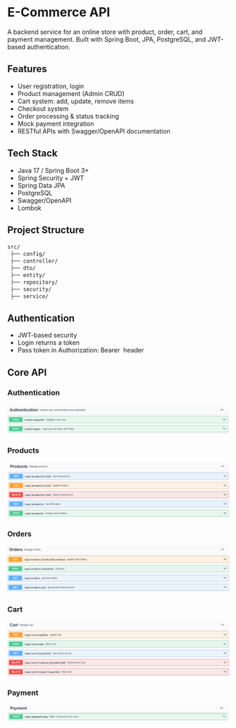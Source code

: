 # E-Commerce API
A backend service for an online store with product, order, cart, and payment management. Built with Spring Boot, JPA, PostgreSQL, and JWT-based authentication.


## Features
<ul>
  <li>User registration, login</li>
  <li>Product management (Admin CRUD)</li>
  <li>Cart system: add, update, remove items</li>
  <li>Checkout system</li>
  <li>Order processing & status tracking</li>
  <li>Mock payment integration</li>
  <li>RESTful APIs with Swagger/OpenAPI documentation</li>
</ul>


## Tech Stack
<ul>
  <li>Java 17 / Spring Boot 3+</li>
  <li>Spring Security + JWT</li>
  <li>Spring Data JPA</li>
  <li>PostgreSQL</li>
  <li>Swagger/OpenAPI</li>
  <li>Lombok</li>
</ul>


## Project Structure
```
src/
 ├── config/
 ├── controller/
 ├── dto/
 ├── entity/
 ├── repository/
 ├── security/
 ├── service/
```


## Authentication
<ul>
  <li>JWT-based security</li>
  <li>Login returns a token</li>
  <li>Pass token in Authorization: Bearer <token> header</li>
</ul>


## Core API
### Authentication
![Authentication](Authentication.png)

### Products
![Products](Products.png)

### Orders
![Orders](Orders.png)

### Cart
![Cart](Cart.png)


### Payment
![Payment](Payment.png)







